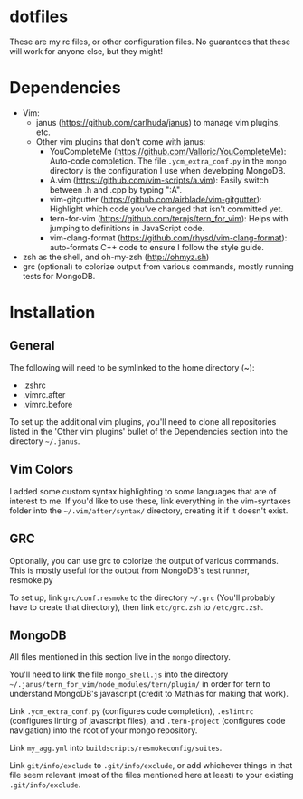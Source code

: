 # dotfiles
These are my rc files, or other configuration files. No guarantees that
these will work for anyone else, but they might!

Dependencies
============
* Vim:
    * janus (https://github.com/carlhuda/janus) to manage vim plugins,
      etc.
    * Other vim plugins that don't come with janus:
        * YouCompleteMe (https://github.com/Valloric/YouCompleteMe):
          Auto-code completion. The file `.ycm_extra_conf.py` in the
          `mongo` directory is the configuration I use when developing
          MongoDB.
        * A.vim (https://github.com/vim-scripts/a.vim): Easily switch
          between .h and .cpp by typing ":A".
        * vim-gitgutter (https://github.com/airblade/vim-gitgutter):
          Highlight which code you've changed that isn't committed yet.
        * tern-for-vim (https://github.com/ternjs/tern_for_vim): Helps
          with jumping to definitions in JavaScript code.
        * vim-clang-format (https://github.com/rhysd/vim-clang-format):
          auto-formats C++ code to ensure I follow the style guide.
* zsh as the shell, and oh-my-zsh (http://ohmyz.sh)
* grc (optional) to colorize output from various commands, mostly
  running tests for MongoDB.

Installation
============
General
-------
The following will need to be symlinked to the home directory (~):
* .zshrc
* .vimrc.after
* .vimrc.before

To set up the additional vim plugins, you'll need to clone all
repositories listed in the 'Other vim plugins' bullet of the
Dependencies section into the directory `~/.janus`.

Vim Colors
----------
I added some custom syntax highlighting to some languages that are of
interest to me. If you'd like to use these, link everything in the
vim-syntaxes folder into the `~/.vim/after/syntax/` directory, creating
it if it doesn't exist.

GRC
---
Optionally, you can use grc to colorize the output of various commands.
This is mostly useful for the output from MongoDB's test runner,
resmoke.py

To set up, link `grc/conf.resmoke` to the directory `~/.grc` (You'll
probably have to create that directory), then link `etc/grc.zsh` to
`/etc/grc.zsh`.

MongoDB
-------
All files mentioned in this section live in the `mongo` directory.

You'll need to link the file `mongo_shell.js` into the directory
`~/.janus/tern_for_vim/node_modules/tern/plugin/` in order for tern to
understand MongoDB's javascript (credit to Mathias for making that
work).

Link `.ycm_extra_conf.py` (configures code completion), `.eslintrc`
(configures linting of javascript files), and `.tern-project`
(configures code navigation) into the root of your mongo repository.

Link `my_agg.yml` into `buildscripts/resmokeconfig/suites`.

Link `git/info/exclude` to `.git/info/exclude`, or add whichever things
in that file seem relevant (most of the files mentioned here at least)
to your existing `.git/info/exclude`.
